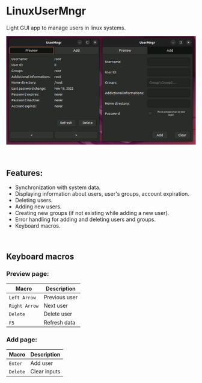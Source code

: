 # LinuxUserMngr
Light GUI app to manage users in linux systems. 

![Alt text](showcase.png)

<br>

## Features:
- Synchronization with system data.
- Displaying information about users, user's groups, account expiration.
- Deleting users.
- Adding new users.
- Creating new groups (if not existing while adding a new user).
- Error handling for adding and deleting users and groups.
- Keyboard macros.

<br>

## Keyboard macros


### Preview page:
| Macro | Description |
| ----------- | ----------- |
| `Left Arrow` | Previous user |
| `Right Arrow` | Next user |
| `Delete` | Delete user |
| `F5` | Refresh data |

### Add page:
| Macro | Description |
|  ----------- | ----------- |
| `Enter` | Add user |
| `Delete` | Clear inputs |


